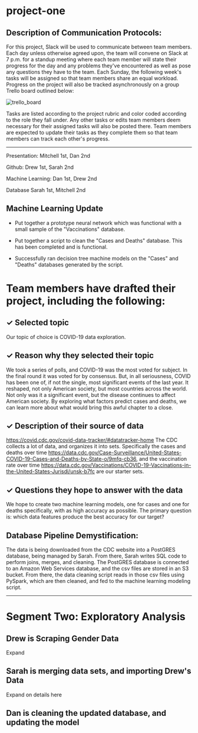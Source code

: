 # project-one

## Description of Communication Protocols: 

For this project, Slack will be used to communicate between team members. Each day unless otherwise agreed upon, the team will convene on Slack at 7 p.m. for a standup meeting where each team member will state their progress for the day and any problems they've encountered as well as pose any questions they have to the team. Each Sunday, the following week's tasks will be assigned so that team members share an equal workload. Progress on the project will also be tracked asynchronously on a group Trello board outlined below:

![trello_board](https://github.com/deklund76/project-one/blob/main/Resources/Trello.png)

Tasks are listed according to the project rubric and color coded according to the role they fall under. Any other tasks or edits team members deem necessary for their assigned tasks will also be posted there. Team members are expected to update their tasks as they complete them so that team members can track each other's progress.

-----------------------------------------------------
Presentation: Mitchell 1st, Dan 2nd

Github: Drew 1st, Sarah 2nd

Machine Learning: Dan 1st, Drew 2nd

Database Sarah 1st, Mitchell 2nd

## Machine Learning Update

* Put together a prototype neural network which was functional with a small sample of the "Vaccinations" database.

* Put together a script to clean the "Cases and Deaths" database.  This has been completed and is functional.

* Successfully ran decision tree machine models on the "Cases" and "Deaths" databases generated by the script.


# Team members have drafted their project, including the following:
## ✓ Selected topic

Our topic of choice is COVID-19 data exploration.

## ✓ Reason why they selected their topic

We took a series of polls, and COVID-19 was the most voted for subject. In the final round it was voted for by consensus. But, in all seriousness, COVID has been one of, if not the single, most significant events of the last year. It reshaped, not only American society, but most countries across the world. Not only was it a significant event, but the disease continues to affect American society. By exploring what factors predict cases and deaths, we can learn more about what would bring this awful chapter to a close.

## ✓ Description of their source of data

https://covid.cdc.gov/covid-data-tracker/#datatracker-home The CDC collects a lot of data, and organizes it into sets. Specifically the cases and deaths over time https://data.cdc.gov/Case-Surveillance/United-States-COVID-19-Cases-and-Deaths-by-State-o/9mfq-cb36, and the vaccination rate over time https://data.cdc.gov/Vaccinations/COVID-19-Vaccinations-in-the-United-States-Jurisdi/unsk-b7fc are our starter sets.

## ✓ Questions they hope to answer with the data

We hope to create two machine learning models, one for cases and one for deaths specifically, with as high accuracy as possible. The primary question is: which data features produce the best accuracy for our target?

## Database Pipeline Demystification:

The data is being downloaded from the CDC website into a PostGRES database, being managed by Sarah. From there, Sarah writes SQL code to perform joins, merges, and cleaning. The PostGRES database is connected to an Amazon Web Services database, and the csv files are stored in an S3 bucket. From there, the data cleaning script reads in those csv files using PySpark, which are then cleaned, and fed to the machine learning modeling script.

------------------------------------------------------------------------------------------------------------------------
# Segment Two: Exploratory Analysis

## Drew is Scraping Gender Data
Expand

## Sarah is merging data sets, and importing Drew's Data
Expand on details here

## Dan is cleaning the updated database, and updating the model
